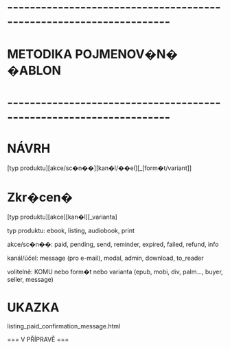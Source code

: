 # -------------------------------------------------------------------
#                    METODIKA POJMENOV�N� �ABLON
# -------------------------------------------------------------------



# NÁVRH
[typ produktu][akce/sc�n��][kan�l/��el][_[form�t/variant]]

# Zkr�cen�
[typ produktu][akce][kan�l][_varianta]


typ produktu: ebook, listing, audiobook, print

akce/sc�n��: paid, pending, send, reminder, expired, failed, refund, info

kanál/účel: message (pro e-mail), modal, admin, download, to_reader

volitelně: KOMU nebo form�t nebo varianta (epub, mobi, div, palm..., buyer, seller, message)



# UKAZKA

listing_paid_confirmation_message.html


=== V PŘÍPRAVĚ ===

